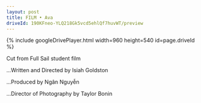 ```yaml
---
layout: post
title: FILM • Ava
driveId: 190KFneo-YLQ218Gk5vcd5ehlQf7huvWT/preview 
---
```




{% include googleDrivePlayer.html width=960 height=540 id=page.driveId %}


Cut from Full Sail student film


...Written and Directed by Isiah Goldston


...Produced by Ngân Nguyễn


...Director of Photography by Taylor Bonin
